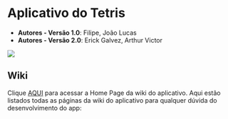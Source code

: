 # Aplicativo do Tetris
- **Autores - Versão 1.0**: Filipe, João Lucas
- **Autores - Versão 2.0**: Erick Galvez, Arthur Victor
  
<img src="https://bdjogos.com.br/capas/4166-Tetris-Game-Boy-capa-1.jpg">

## Wiki
Clique [AQUI](https://github.com/FilipeCGEtec/Ghost_Goblins_App_Mobile/wiki) para acessar a Home Page da wiki do aplicativo.
Aqui estão listados todas as páginas da wiki do aplicativo para qualquer dúvida do desenvolvimento do app:
